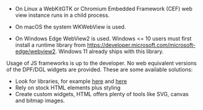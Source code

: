 - On Linux a WebKitGTK or Chromium Embedded Framework (CEF) web view instance
  runs in a child process.

- On macOS the system WKWebView is used.

- On Windows Edge WebView2 is used. Windows <= 10 users must first install a
runtime library from https://developer.microsoft.com/microsoft-edge/webview2.
Windows 11 already ships with this library.

Usage of JS frameworks is up to the developer. No web equivalent versions of the
DPF/DGL widgets are provided. These are some available solutions:

- Look for libraries, for example [here](https://github.com/lucianoiam/guinda) and [here](https://github.com/DeutscheSoft/toolkit)
- Rely on stock HTML elements plus styling
- Create custom widgets, HTML offers plenty of tools like SVG, canvas and bitmap
images.
